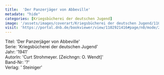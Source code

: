 ```yaml
---
title:  'Der Panzerjäger von Abbeville'
metadate: "hide"
categories: [Kriegsbücherei der deutschen Jugend]
image: '/assets/images/coverart/Kriegsbücherei der deutschen Jugend/1102921416_00000010.jpg'
visit: 'https://portal.dnb.de/bookviewer/view/1102921416#page/n0/mode/2up'
---
```

Titel: 'Der Panzerjäger von Abbeville' <br>
Serie: 'Kriegsbücherei der deutschen Jugend' <br>
Jahr: '1941' <br>
AutorIn: 'Curt Strohmeyer. [Zeichngn: O. Wendt]' <br>
Band-Nr: '?' <br>
Verlag: ' Steiniger'